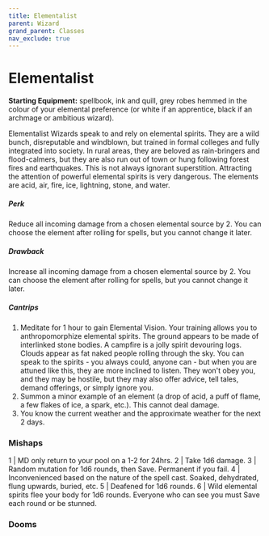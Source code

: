 ```yaml
---
title: Elementalist
parent: Wizard
grand_parent: Classes
nav_exclude: true
---
```

# Elementalist

**Starting Equipment:** spellbook, ink and quill, grey robes hemmed
in the colour of your elemental preference (or white if an
apprentice, black if an archmage or ambitious wizard).

Elementalist Wizards speak to and rely on elemental spirits.
They are a wild bunch, disreputable and windblown, but trained
in formal colleges and fully integrated into society. In rural areas,
they are beloved as rain-bringers and flood-calmers, but they are
also run out of town or hung following forest fires and
earthquakes. This is not always ignorant superstition. Attracting
the attention of powerful elemental spirits is very dangerous.
The elements are acid, air, fire, ice, lightning, stone, and water.
##### Perk
Reduce all incoming damage from a chosen elemental source
by 2. You can choose the element after rolling for spells, but you
cannot change it later.
##### Drawback
Increase all incoming damage from a chosen elemental source
by 2. You can choose the element after rolling for spells, but you
cannot change it later.
##### Cantrips

1. Meditate for 1 hour to gain Elemental Vision. Your training allows you to anthropomorphize elemental spirits. The ground appears to be made of interlinked stone bodies. A campfire is a jolly spirit devouring logs. Clouds appear as fat naked people rolling through the sky. You can speak to the spirits - you always could, anyone can - but when you are attuned like this, they are more inclined to listen. They won't obey you, and they may be hostile, but they may also offer advice, tell tales, demand offerings, or simply ignore you.
2. Summon a minor example of an element (a drop of acid, a puff of flame, a few flakes of ice, a spark, etc.). This cannot deal damage.
3. You know the current weather and the approximate weather for the next 2 days.

### Mishaps

1 | MD only return to your pool on a 1-2 for 24hrs.
2 | Take 1d6 damage.
3 | Random mutation for 1d6 rounds, then Save. Permanent if you fail.
4 | Inconvenienced based on the nature of the spell cast. Soaked, dehydrated, flung upwards, buried, etc.
5 | Deafened for 1d6 rounds.
6 | Wild elemental spirits flee your body for 1d6 rounds. Everyone who can see you must Save each round or be stunned.

### Dooms
